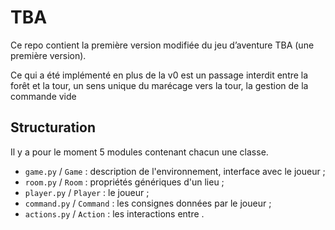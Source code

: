 # TBA

Ce repo contient la première version modifiée du jeu d’aventure TBA (une première version).

Ce qui a été implémenté en plus de la v0 est un passage interdit entre la forêt et la tour, un sens unique du marécage vers la tour, la gestion de la commande vide 

## Structuration

Il y a pour le moment 5 modules contenant chacun une classe.

- `game.py` / `Game` : description de l'environnement, interface avec le joueur ;
- `room.py` / `Room` : propriétés génériques d'un lieu  ;
- `player.py` / `Player` : le joueur ;
- `command.py` / `Command` : les consignes données par le joueur ;
- `actions.py` / `Action` : les interactions entre .
